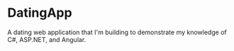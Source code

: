 # DatingApp
A dating web application that I'm building to demonstrate my knowledge of C#, ASP.NET, and Angular.
